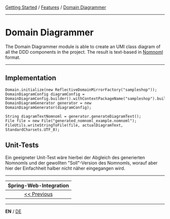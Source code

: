 [Getting Started](../index_en.md) / [Features](../guides/features_en.md) / [Domain Diagrammer](domain_diagrammer_en.md)

---

# Domain Diagrammer
The Domain Diagrammer module is able to create an UMl class diagram of all the DDD components in the project.
The result is text-based in [Nomnoml](https://nomnoml.com/) format.

---

## Implementation

```
Domain.initialize(new ReflectiveDomainMirrorFactory("sampleshop"));
DomainDiagramConfig diagramConfig = DomainDiagramConfig.builder().withContextPackageName("sampleshop").build();
DomainDiagramGenerator generator = new DomainDiagramGenerator(diagramConfig);

String diagramTextNomnoml = generator.generateDiagramText();
File file = new File("generated_nomnoml_example.nomnoml");
FileUtils.writeStringToFile(file, actualDiagramText, StandardCharsets.UTF_8);

```

## Unit-Tests
Ein geeigneter Unit-Test wäre hierbei der Abgleich des generierten Nomnomls und der gewollten
"Soll"-Version des Nomnomls, worauf aber hier der Einfachheit halber nicht näher eingegangen wird.

---

|            **Spring-Web-Integration**             |
|:-------------------------------------------------:|
| [<< Previous](spring_web_integration_en.md) |

---

**EN** / [DE](../../german/features/domain_diagrammer_de.md)
